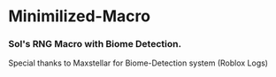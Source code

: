 # Minimilized-Macro
### Sol's RNG Macro with Biome Detection.
Special thanks to Maxstellar for Biome-Detection system (Roblox Logs)
